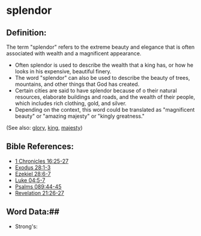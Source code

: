 # splendor #

## Definition: ##

The term "splendor" refers to the extreme beauty and elegance that is often associated with wealth and a magnificent appearance.

* Often splendor is used to describe the wealth that a king has, or how he looks in his expensive, beautiful finery.
* The word "splendor" can also be used to describe the beauty of trees, mountains, and other things that God has created.
* Certain cities are said to have splendor because of o their natural resources, elaborate buildings and roads, and the wealth of their people, which includes rich clothing, gold, and silver.
* Depending on the context, this word could be translated as "magnificent beauty" or "amazing majesty" or "kingly greatness."

(See also: [glory](../kt/glory.md), [king](../other/king.md), [majesty](../kt/majesty.md))

## Bible References: ##

* [1 Chronicles 16:25-27](rc://en/tn/help/1ch/16/25)
* [Exodus 28:1-3](rc://en/tn/help/exo/28/01)
* [Ezekiel 28:6-7](rc://en/tn/help/ezk/28/06)
* [Luke 04:5-7](rc://en/tn/help/luk/04/05)
* [Psalms 089:44-45](rc://en/tn/help/psa/089/044)
* [Revelation 21:26-27](rc://en/tn/help/rev/21/26)

## Word Data:##

* Strong's: 


